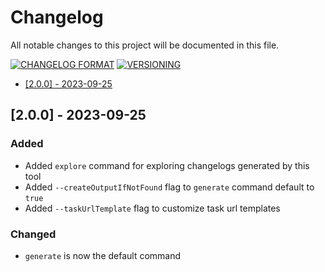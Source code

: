 # Changelog

All notable changes to this project will be documented in this file.

[![CHANGELOG
FORMAT](https://img.shields.io/badge/Format-keepachangelog-orange.svg)](https://keepachangelog.com/en/1.0.0/) [![VERSIONING](https://img.shields.io/badge/Versioning-semver-red.svg)](https://semver.org/spec/v2.0.0.html)

- [[2.0.0] - 2023-09-25](#100---2023-09-25)

## [2.0.0] - 2023-09-25

### Added

- Added `explore` command for exploring changelogs generated by this tool
- Added `--createOutputIfNotFound` flag to `generate` command default to `true`
- Added `--taskUrlTemplate` flag to customize task url templates

### Changed

- `generate` is now the default command
